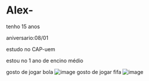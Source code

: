 # Alex-
tenho 15 anos

aniversario:08/01

estudo no CAP-uem

estou no 1 ano de encino médio

gosto de jogar bola
![image](https://github.com/alex1cap/alex-/assets/146108432/0b2be00d-171e-4bb6-8264-2eb4840ea759)
gosto de jogar fifa
![image](https://github.com/alex1cap/alex-/assets/146108432/9c4607fd-b3ad-45f6-b1be-2bc6b2d599d7)

